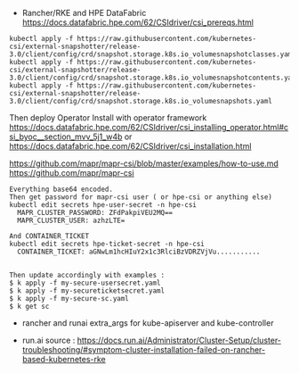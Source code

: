 - Rancher/RKE and HPE DataFabric
https://docs.datafabric.hpe.com/62/CSIdriver/csi_prereqs.html
```
kubectl apply -f https://raw.githubusercontent.com/kubernetes-csi/external-snapshotter/release-3.0/client/config/crd/snapshot.storage.k8s.io_volumesnapshotclasses.yaml
kubectl apply -f https://raw.githubusercontent.com/kubernetes-csi/external-snapshotter/release-3.0/client/config/crd/snapshot.storage.k8s.io_volumesnapshotcontents.yaml
kubectl apply -f https://raw.githubusercontent.com/kubernetes-csi/external-snapshotter/release-3.0/client/config/crd/snapshot.storage.k8s.io_volumesnapshots.yaml
```
Then deploy Operator
Install with operator framework
https://docs.datafabric.hpe.com/62/CSIdriver/csi_installing_operator.html#csi_byoc__section_mvv_5j1_w4b
or 
https://docs.datafabric.hpe.com/62/CSIdriver/csi_installation.html


https://github.com/mapr/mapr-csi/blob/master/examples/how-to-use.md
https://github.com/mapr/mapr-csi
```
Everything base64 encoded.
Then get password for mapr-csi user ( or hpe-csi or anything else)
kubectl edit secrets hpe-user-secret -n hpe-csi
  MAPR_CLUSTER_PASSWORD: ZFdPakpiVEU2MQ==
  MAPR_CLUSTER_USER: azhzLTE=

And CONTAINER_TICKET
kubectl edit secrets hpe-ticket-secret -n hpe-csi
  CONTAINER_TICKET: aGNwLm1hcHIuY2x1c3RlciBzVDRZVjVu...........


Then update accordingly with examples :
$ k apply -f my-secure-usersecret.yaml
$ k apply -f my-secureticketsecret.yaml 
$ k apply -f my-secure-sc.yaml
$ k get sc
```

- rancher and runai 
    extra_args for kube-apiserver and kube-controller
    
- run.ai source :  https://docs.run.ai/Administrator/Cluster-Setup/cluster-troubleshooting/#symptom-cluster-installation-failed-on-rancher-based-kubernetes-rke
